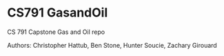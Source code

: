 # CS791 GasandOil

CS 791 Capstone Gas and Oil repo

Authors: Christopher Hattub, Ben Stone, Hunter Soucie, Zachary Girouard


